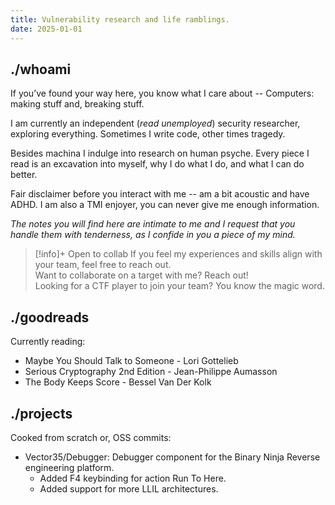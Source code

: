 ```yaml
---
title: Vulnerability research and life ramblings.
date: 2025-01-01
---
```

## ./whoami

If you’ve found your way here, you know what I care about -- Computers: making stuff and, breaking stuff. 

I am currently an independent (*read unemployed*) security researcher, exploring everything. Sometimes I write code, other times tragedy.

Besides machina I indulge into research on human psyche. Every piece I read is an excavation into myself, why I do what I do, and what I can do better.

Fair disclaimer before you interact with me -- am a bit acoustic and have ADHD. I am also a TMI enjoyer, you can never give me enough information.

*The notes you will find here are intimate to me and I request that you handle them with tenderness, as I confide in you a piece of my mind.*

>[!info]+ Open to collab
>If you feel my experiences and skills align with your team, feel free to reach out.  
>Want to collaborate on a target with me? Reach out!   
>Looking for a CTF player to join your team? You know the magic word.


## ./goodreads
Currently reading:
- Maybe You Should Talk to Someone - Lori Gottelieb
- Serious Cryptography 2nd Edition - Jean-Philippe Aumasson
- The Body Keeps Score - Bessel Van Der Kolk


## ./projects
Cooked from scratch or, OSS commits:
- Vector35/Debugger: Debugger component for the Binary Ninja Reverse engineering platform.
    - Added F4 keybinding for action Run To Here. 
    - Added support for more LLIL architectures.